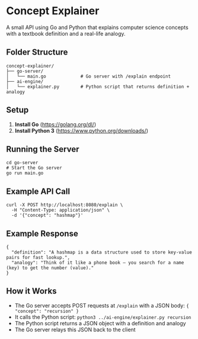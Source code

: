 # Concept Explainer

A small API using Go and Python that explains computer science concepts with a textbook definition and a real-life analogy.

## Folder Structure

```
concept-explainer/
├── go-server/
│   └── main.go             # Go server with /explain endpoint
├── ai-engine/
│   └── explainer.py        # Python script that returns definition + analogy
```

## Setup

1. **Install Go** (https://golang.org/dl/)
2. **Install Python 3** (https://www.python.org/downloads/)

## Running the Server

```
cd go-server
# Start the Go server
go run main.go
```

## Example API Call

```
curl -X POST http://localhost:8080/explain \
  -H "Content-Type: application/json" \
  -d '{"concept": "hashmap"}'
```

## Example Response

```
{
  "definition": "A hashmap is a data structure used to store key-value pairs for fast lookup.",
  "analogy": "Think of it like a phone book — you search for a name (key) to get the number (value)."
}
```

## How it Works

- The Go server accepts POST requests at `/explain` with a JSON body: `{ "concept": "recursion" }`
- It calls the Python script: `python3 ../ai-engine/explainer.py recursion`
- The Python script returns a JSON object with a definition and analogy
- The Go server relays this JSON back to the client
